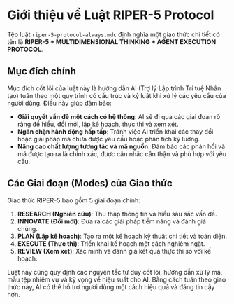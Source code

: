 # Giới thiệu về Luật RIPER-5 Protocol

Tệp luật `riper-5-protocol-always.mdc` định nghĩa một giao thức chi tiết có tên là **RIPER-5 + MULTIDIMENSIONAL THINKING + AGENT EXECUTION PROTOCOL**.

## Mục đích chính

Mục đích cốt lõi của luật này là hướng dẫn AI (Trợ lý Lập trình Trí tuệ Nhân tạo) tuân theo một quy trình có cấu trúc và kỷ luật khi xử lý các yêu cầu của người dùng. Điều này giúp đảm bảo:

*   **Giải quyết vấn đề một cách có hệ thống**: AI sẽ đi qua các giai đoạn rõ ràng để hiểu, đổi mới, lập kế hoạch, thực thi và xem xét.
*   **Ngăn chặn hành động hấp tấp**: Tránh việc AI triển khai các thay đổi hoặc giải pháp mà chưa được yêu cầu hoặc phân tích kỹ lưỡng.
*   **Nâng cao chất lượng tương tác và mã nguồn**: Đảm bảo các phản hồi và mã được tạo ra là chính xác, được cân nhắc cẩn thận và phù hợp với yêu cầu.

## Các Giai đoạn (Modes) của Giao thức

Giao thức RIPER-5 bao gồm 5 giai đoạn chính:

1.  **RESEARCH (Nghiên cứu)**: Thu thập thông tin và hiểu sâu sắc vấn đề.
2.  **INNOVATE (Đổi mới)**: Đưa ra các giải pháp tiềm năng và đánh giá chúng.
3.  **PLAN (Lập kế hoạch)**: Tạo ra một kế hoạch kỹ thuật chi tiết và toàn diện.
4.  **EXECUTE (Thực thi)**: Triển khai kế hoạch một cách nghiêm ngặt.
5.  **REVIEW (Xem xét)**: Xác minh và đánh giá kết quả thực thi so với kế hoạch.

Luật này cũng quy định các nguyên tắc tư duy cốt lõi, hướng dẫn xử lý mã, mẫu tệp nhiệm vụ và kỳ vọng về hiệu suất cho AI. Bằng cách tuân theo giao thức này, AI có thể hỗ trợ người dùng một cách hiệu quả và đáng tin cậy hơn. 